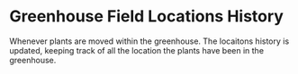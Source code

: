 # Greenhouse Field Locations History
Whenever plants are moved within the greenhouse. The locaitons history is updated, keeping track of all the location the plants have been in the greenhouse.